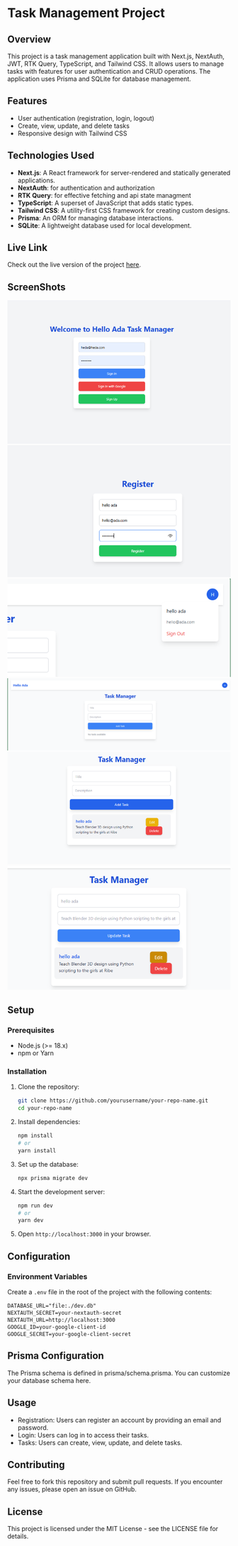 # Task Management Project

## Overview

This project is a task management application built with Next.js, NextAuth, JWT, RTK Query, TypeScript, and Tailwind CSS. It allows users to manage tasks with features for user authentication and CRUD operations. The application uses Prisma and SQLite for database management.

## Features

- User authentication (registration, login, logout)
- Create, view, update, and delete tasks
- Responsive design with Tailwind CSS

## Technologies Used

- **Next.js**: A React framework for server-rendered and statically generated applications.
- **NextAuth**: for authentication and authorization
- **RTK Query**: for effective fetching and api state managment
- **TypeScript**: A superset of JavaScript that adds static types.
- **Tailwind CSS**: A utility-first CSS framework for creating custom designs.
- **Prisma**: An ORM for managing database interactions.
- **SQLite**: A lightweight database used for local development.

## Live Link

Check out the live version of the project [here]().

## ScreenShots

![sign in page](./images/signInPage.png)
![sign up page](./images/signUpPage.png)
![sign out page](./images/signOutPage.png)
![home page](./images/homePage.png)
![added task](./images/addedTask.png)
![edit Task](./images/editTask.png)

## Setup

### Prerequisites

- Node.js (>= 18.x)
- npm or Yarn

### Installation

1. Clone the repository:

   ```bash
   git clone https://github.com/yourusername/your-repo-name.git
   cd your-repo-name
   ```

2. Install dependencies:

   ```bash
   npm install
   # or
   yarn install
   ```

3. Set up the database:

   ```bash
   npx prisma migrate dev
   ```

4. Start the development server:

   ```bash
   npm run dev
   # or
   yarn dev
   ```

5. Open `http://localhost:3000` in your browser.

## Configuration

### Environment Variables

Create a `.env` file in the root of the project with the following contents:

```env
DATABASE_URL="file:./dev.db"
NEXTAUTH_SECRET=your-nextauth-secret
NEXTAUTH_URL=http://localhost:3000
GOOGLE_ID=your-google-client-id
GOOGLE_SECRET=your-google-client-secret

```

## Prisma Configuration

The Prisma schema is defined in prisma/schema.prisma. You can customize your database schema here.

## Usage

- Registration: Users can register an account by providing an email and password.
- Login: Users can log in to access their tasks.
- Tasks: Users can create, view, update, and delete tasks.

## Contributing

Feel free to fork this repository and submit pull requests. If you encounter any issues, please open an issue on GitHub.

## License

This project is licensed under the MIT License - see the LICENSE file for details.
